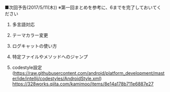 ■次回予告(2017/5/11(木))
※第一回まとめを参考に、6までを完了しておいてください

1. 多言語対応
    
2. テーマカラー変更
    
3. ログキャットの使い方
    
4. 特定ファイルやメソッドへのジャンプ
    
5. codestyle設定(https://raw.githubusercontent.com/android/platform_development/master/ide/intellij/codestyles/AndroidStyle.xml) https://328works.qiita.com/kamimoo/items/8e14a178b711e6887e27
